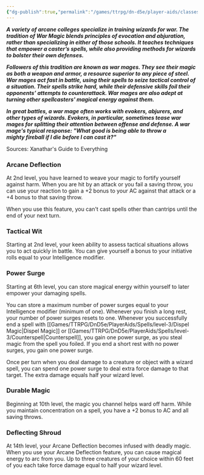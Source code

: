 ```yaml
---
{"dg-publish":true,"permalink":"/games/ttrpg/dn-d5e/player-aids/classes/class-specialisations/wizard-school-of-war-magic/","tags":["sub-class","ttrpg/dnd/5e"],"noteIcon":""}
---
```



**_A variety of arcane colleges specialize in training wizards for war. The tradition of War Magic blends principles of evocation and abjuration, rather than specializing in either of those schools. It teaches techniques that empower a caster’s spells, while also providing methods for wizards to bolster their own defenses._**

**_Followers of this tradition are known as war mages. They see their magic as both a weapon and armor, a resource superior to any piece of steel. War mages act fast in battle, using their spells to seize tactical control of a situation. Their spells strike hard, while their defensive skills foil their opponents’ attempts to counterattack. War mages are also adept at turning other spellcasters' magical energy against them._**

**_In great battles, a war mage often works with evokers, abjurers, and other types of wizards. Evokers, in particular, sometimes tease war mages for splitting their attention between offense and defense. A war mage's typical response: "What good is being able to throw a mighty fireball if I die before I can cast it?"_**

Sources: Xanathar's Guide to Everything

### Arcane Deflection

At 2nd level, you have learned to weave your magic to fortify yourself against harm. When you are hit by an attack or you fail a saving throw, you can use your reaction to gain a +2 bonus to your AC against that attack or a +4 bonus to that saving throw.

When you use this feature, you can't cast spells other than cantrips until the end of your next turn.

### Tactical Wit

Starting at 2nd level, your keen ability to assess tactical situations allows you to act quickly in battle. You can give yourself a bonus to your initiative rolls equal to your Intelligence modifier.

### Power Surge

Starting at 6th level, you can store magical energy within yourself to later empower your damaging spells.

You can store a maximum number of power surges equal to your Intelligence modifier (minimum of one). Whenever you finish a long rest, your number of power surges resets to one. Whenever you successfully end a spell with [[Games/TTRPG/DnD5e/PlayerAids/Spells/level-3/Dispel Magic\|Dispel Magic]] or [[Games/TTRPG/DnD5e/PlayerAids/Spells/level-3/Counterspell\|Counterspell]], you gain one power surge, as you steal magic from the spell you foiled. If you end a short rest with no power surges, you gain one power surge.

Once per turn when you deal damage to a creature or object with a wizard spell, you can spend one power surge to deal extra force damage to that target. The extra damage equals half your wizard level.

### Durable Magic

Beginning at 10th level, the magic you channel helps ward off harm. While you maintain concentration on a spell, you have a +2 bonus to AC and all saving throws.

### Deflecting Shroud

At 14th level, your Arcane Deflection becomes infused with deadly magic. When you use your Arcane Deflection feature, you can cause magical energy to arc from you. Up to three creatures of your choice within 60 feet of you each take force damage equal to half your wizard level.